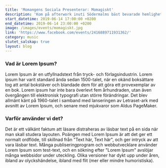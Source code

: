 ```yaml
---
title: 'Momangens Sociala Presenterar: Momagiskt'
description: 'Kom på afterwork inuti Södermalms bäst bevarade hemlighet. Levande elektronisk mysmusik och billig dryck för medlemmar'
start_datetime: 2019-06-14 17:00:00 +0200
end_datetime: 2019-06-14 23:00:00 +0200
image: /images/events/momagiskt.jpg
link: 'https://www.facebook.com/events/2416889711931362/'
category: music
slutet_salskap: true
layout: blog
---
```


### Vad är Lorem Ipsum?

Lorem Ipsum är en utfyllnadstext från tryck- och förlagsindustrin. Lorem ipsum har varit standard ända sedan 1500-talet, när en okänd boksättare tog att antal bokstäver och blandade dem för att göra ett provexemplar av en bok. Lorem ipsum har inte bara överlevt fem århundraden, utan även övergången till elektronisk typografi utan större förändringar. Det blev allmänt känt på 1960-talet i samband med lanseringen av Letraset-ark med avsnitt av Lorem Ipsum, och senare med mjukvaror som Aldus PageMaker.

### Varför använder vi det?

Det är ett välkänt faktum att läsare distraheras av läsbar text på en sida när man skall studera layouten. Poängen med Lorem Ipsum är att det ger ett normalt ordflöde, till skillnad från "Text här, Text här", och ger intryck av att vara läsbar text. Många publiseringprogram och webbutvecklare använder Lorem Ipsum som test-text, och en sökning efter "Lorem Ipsum" avslöjar många webbsidor under uteckling. Olika versioner har dykt upp under åren, ibland av olyckshändelse, ibland med flit (mer eller mindre humoristiska).

